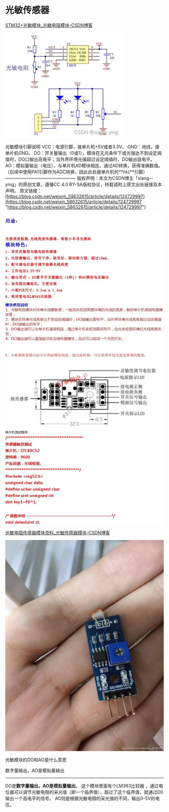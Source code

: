 # 光敏传感器

[STM32+光敏模块\_光敏电阻模块-CSDN博客](https://blog.csdn.net/weixin_58632615/article/details/124729997 "STM32+光敏模块_光敏电阻模块-CSDN博客")

![](image/image_T8gGaZXXRf.png)

光敏模块引脚说明
VCC：电源引脚，接单片机+5V或者3.3V。
GND：地线，接单片机GND。
DO：开关量输出（0或1），模块在无光条件下或光强达不到设定阈值时，DO口输出高电平；当外界环境光强超过设定阈值时，DO输出低电平。
AO：模拟量输出（电压），与单片机AD模块相连，通过AD转换，获得准确数值。（后续中使用PA1引脚作为ADC转换，因此此处接单片机的\*\*`PA1`\*\*引脚）
————————————————
版权声明：本文为CSDN博主「xiang--ying」的原创文章，遵循CC 4.0 BY-SA版权协议，转载请附上原文出处链接及本声明。
原文链接：[https://blog.csdn.net/weixin\_58632615/article/details/124729997](https://blog.csdn.net/weixin_58632615/article/details/124729997 "https://blog.csdn.net/weixin_58632615/article/details/124729997")

![](image/image_5Ny6gVeXDi.png)

[光敏电阻传感器模块资料\_光敏传感器模块-CSDN博客](https://blog.csdn.net/qq_38393591/article/details/130321276 "光敏电阻传感器模块资料_光敏传感器模块-CSDN博客")

![](image/image_76PkxTKOXX.png)

光敏模块的DO和AO是什么意思

数字量输出，AO是模拟量输出

***

DO是**数字量输出，AO是模拟量输出**。 这个模块里面有个LM393比较器 ，通过电位器可以调节光敏电阻的采光值（即一个临界值），超过了这个临界值，就通过D0输出一个高电平的信号。 AO则是根据光敏电阻的采光值的不同，输出0-5V的电压。
